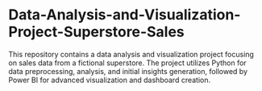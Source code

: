 # Data-Analysis-and-Visualization-Project-Superstore-Sales
This repository contains a data analysis and visualization project focusing on sales data from a fictional superstore. The project utilizes Python for data preprocessing, analysis, and initial insights generation, followed by Power BI for advanced visualization and dashboard creation.
